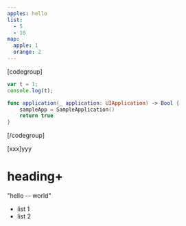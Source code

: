 ```yaml
---
apples: hello
list:
  - 5
  - 10
map:
  apple: 1
  orange: 2
---
```


[codegroup]
```javascript
var t = 1;
console.log(t);
```
```swift
func application(_ application: UIApplication) -> Bool {
    sampleApp = SampleApplication()
    return true
}
```
[/codegroup]

[xxx]yyy

# heading+

"hello -- world"

 * list 1
 * list 2
